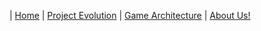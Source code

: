 | [Home](index.md) 	| [Project Evolution](ProjectEvolution.md)  | [Game Architecture](GameArchitecture.md) 	| [About Us!](AboutUs.md)

